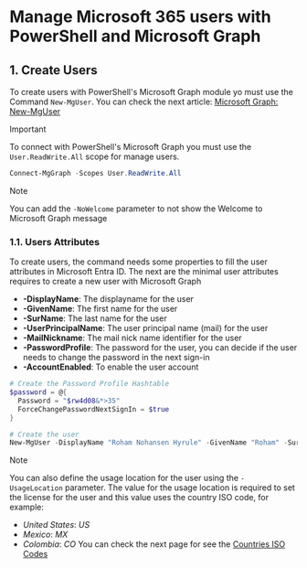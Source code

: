 # Manage Microsoft 365 users with PowerShell and Microsoft Graph

## 1. Create Users

To create users with PowerShell's Microsoft Graph module yo must use the Command `New-MgUser`. You can check the next article: [Microsoft Graph: New-MgUser](https://learn.microsoft.com/en-us/powershell/module/microsoft.graph.users/new-mguser?view=graph-powershell-1.0)

> [!Important]
> To connect with PowerShell's Microsoft Graph you must use the `User.ReadWrite.All` scope for manage users.
```Powershell
Connect-MgGraph -Scopes User.ReadWrite.All
```
> [!Note]
> You can add the `-NoWelcome` parameter to not show the Welcome to Microsoft Graph message

### 1.1. Users Attributes
To create users, the command needs some properties to fill the user attributes in Microsoft Entra ID. The next are the minimal user attributes requires to create a new user with Microsoft Graph
- **-DisplayName**: The displayname for the user
- **-GivenName**: The first name for the user
- **-SurName**: The last name for the user
- **-UserPrincipalName**: The user principal name (mail) for the user
- **-MailNickname**: The mail nick name identifier for the user
- **-PasswordProfile**: The password for the user, you can decide if the user needs to change the password in the next sign-in
- **-AccountEnabled**: To enable the user account

```PowerShell
# Create the Password Profile Hashtable
$password = @{
  Password = "$rw4d08&*>35"
  ForceChangePasswordNextSignIn = $true
}

# Create the user
New-MgUser -DisplayName "Roham Nohansen Hyrule" -GivenName "Roham" -SurName "Hyrule" -UserPrincipalName "roham.hyrule@hyrule.com" -MailNickName "roham.hyrule" -PasswordProfile $password -AccountEnabled
```

> [!Note]
> You can also define the usage location for the user using the `-UsageLocation` parameter. The value for the usage location is required to set the license for the user and this value uses the country ISO code, for example:
> - *United States*: _US_
> - *Mexico*: _MX_
> - *Colombia*: _CO_
> You can check the next page for see the [Countries ISO Codes](https://www.countrycode.org/)

